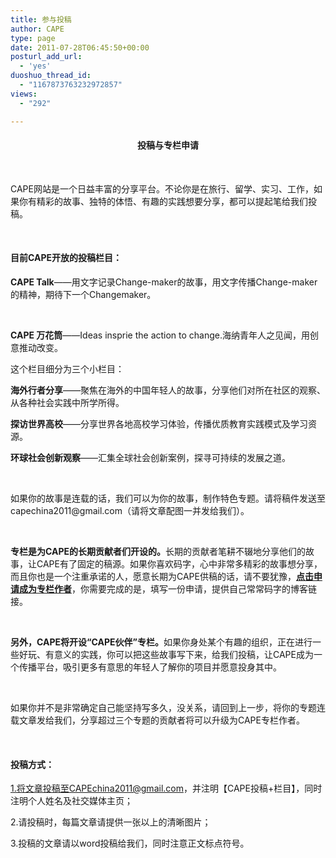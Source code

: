 ```yaml
---
title: 参与投稿
author: CAPE
type: page
date: 2011-07-28T06:45:50+00:00
posturl_add_url:
  - 'yes'
duoshuo_thread_id:
  - "1167873763232972857"
views:
  - "292"

---
```

<h4 style="text-align: center;" align="left">
  <strong>投稿与专栏申请</strong>
</h4>

&nbsp;

CAPE网站是一个日益丰富的分享平台。不论你是在旅行、留学、实习、工作，如果你有精彩的故事、独特的体悟、有趣的实践想要分享，都可以提起笔给我们投稿。

&nbsp;

#### **目前CAPE开放的投稿栏目：**

**CAPE Talk**——用文字记录Change-maker的故事，<wbr />用文字传播Change-maker的精神，<wbr />期待下一个Changemaker。

&nbsp;

**CAPE 万花筒**——Ideas insprie the action to change.海纳青年人之见闻，用创意推动改变。

这个栏目细分为三个小栏目：

<p align="left">
  <b>海外行者分享</b>——聚焦在海外的中国年轻人的故事，分享他们对所在社区的观察、从各种社会实践中所学所得。
</p>

**探访世界高校**——分享世界各地高校学习体验，传播优质教育实践模式及学习资源。

**环球社会创新观察**——汇集全球社会创新案例，探寻可持续的发展之道。

&nbsp;

<p align="left">
  如果你的故事是连载的话，我们可以为你的故事，制作特色专题。请将稿件发送至capechina2011@gmail.com（请将文章配图一并发给我们）。
</p>

&nbsp;

<p align="left">
  <strong>专栏是为</strong><strong>CAPE</strong><strong>的长期贡献者们开设的。</strong>长期的贡献者笔耕不辍地分享他们的故事，让CAPE有了固定的稿源。如果你喜欢码字，心中非常多精彩的故事想分享，而且你也是一个注重承诺的人，愿意长期为CAPE供稿的话，请不要犹豫，<strong><a href="http://www.hicape.com/apply-column/" target="_blank">点击申请成为专栏作者</a></strong>，你需要完成的是，填写一份申请，提供自己常常码字的博客链接。
</p>

&nbsp;

<p align="left">
  <strong>另外，</strong><strong>CAPE</strong><strong>将开设“</strong><strong>CAPE</strong><strong>伙伴”专栏。</strong>如果你身处某个有趣的组织，正在进行一些好玩、有意义的实践，你可以把这些故事写下来，给我们投稿，让CAPE成为一个传播平台，吸引更多有意思的年轻人了解你的项目并愿意投身其中。
</p>

&nbsp;

<p align="left">
  如果你并不是非常确定自己能坚持写多久，没关系，请回到上一步，将你的专题连载文章发给我们，分享超过三个专题的贡献者将可以升级为CAPE专栏作者。
</p>

&nbsp;

####  **投稿方式：**

1.将文章投稿至CAPEchina2011@gmail.com，并注明【CAPE投稿+栏目】，同时注明个人姓名及社交媒体主页；

2.请投稿时，每篇文章请提供一张以上的清晰图片；

3.投稿的文章请以word投稿给我们，同时注意正文标点符号。

&nbsp;